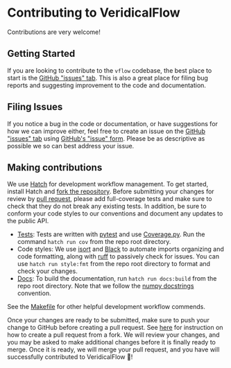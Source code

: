 Contributing to VeridicalFlow
=======

Contributions are very welcome!

## Getting Started

If you are looking to contribute to the `vflow` codebase, the best place to
start is the [GitHub "issues"
tab](https://github.com/Yu-Group/veridical-flow/issues). This is also a great
place for filing bug reports and suggesting improvement to the code and
documentation.

## Filing Issues

If you notice a bug in the code or documentation, or have suggestions for how we
can improve either, feel free to create an issue on the [GitHub "issues" tab](https://github.com/Yu-Group/veridical-flow/issues) using [GitHub's "issue" form](https://github.com/Yu-Group/veridical-flow/issues/new). Please be as
descriptive as possible we so can best address your issue.

## Making contributions

We use [Hatch](https://hatch.pypa.io/latest/) for development workflow
management. To get started, install Hatch and [fork the
repository](https://github.com/Yu-Group/veridical-flow/fork). Before submitting
your changes for review by [pull
request](https://github.com/Yu-Group/veridical-flow/compare), please add
full-coverage tests and make sure to check that they do not break any existing
tests. In addition, be sure to conform your code styles to our conventions and
document any updates to the public API.

- [Tests](https://github.com/Yu-Group/veridical-flow/tree/master/tests): Tests are written with [pytest](https://docs.pytest.org/en/stable/)
  and use [Coverage.py](https://coverage.readthedocs.io/en/latest/). Run the
  command `hatch run cov` from the repo root directory.
- Code styles: We use [isort](https://pycqa.github.io/isort/) and
  [Black](https://black.readthedocs.io/en/stable/) to automate imports
  organizing and code formatting, along with
  [ruff](https://docs.astral.sh/ruff/) to passively check for issues. You can
  use `hatch run style:fmt` from the repo root directory to format and check
  your changes.
- [Docs](https://github.com/Yu-Group/veridical-flow/tree/master/docs): To build
  the documentation, run `hatch run docs:build` from the repo root directory.
  Note that we follow the [numpy
  docstrings](https://numpydoc.readthedocs.io/en/latest/format.html) convention.

See the
[Makefile](https://github.com/Yu-Group/veridical-flow/blob/master/Makefile) for
other helpful development workflow commends.

Once your changes are ready to be submitted, make sure to push your change to
GitHub before creating a pull request. See
[here](https://docs.github.com/en/pull-requests/collaborating-with-pull-requests/proposing-changes-to-your-work-with-pull-requests/creating-a-pull-request-from-a-fork)
for instruction on how to create a pull request from a fork. We will review your
changes, and you may be asked to make additional changes before it is finally
ready to merge. Once it is ready, we will merge your pull request, and you have
will successfully contributed to VeridicalFlow 🎉!
